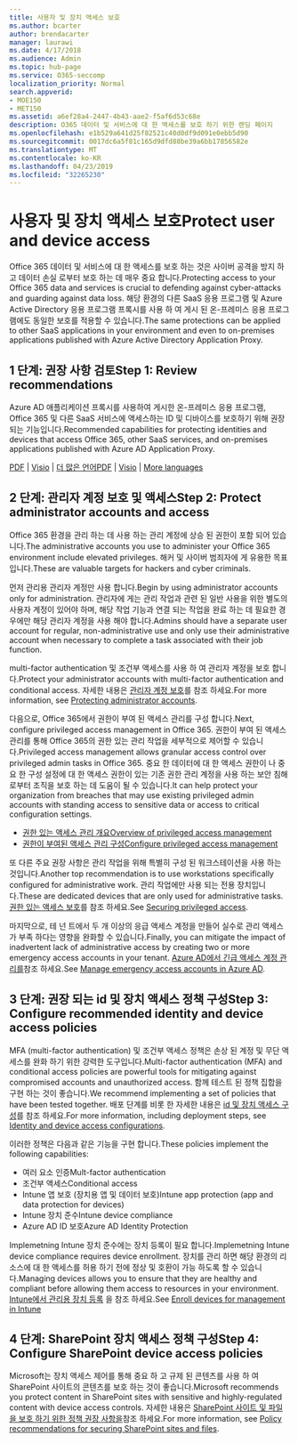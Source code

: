 ```yaml
---
title: 사용자 및 장치 액세스 보호
ms.author: bcarter
author: brendacarter
manager: laurawi
ms.date: 4/17/2018
ms.audience: Admin
ms.topic: hub-page
ms.service: O365-seccomp
localization_priority: Normal
search.appverid:
- MOE150
- MET150
ms.assetid: a6ef28a4-2447-4b43-aae2-f5af6d53c68e
description: O365 데이터 및 서비스에 대 한 액세스를 보호 하기 위한 랜딩 페이지
ms.openlocfilehash: e1b529a641d25f82521c40d0df9d091e0ebb5d90
ms.sourcegitcommit: 0017dc6a5f81c165d9dfd88be39a6bb17856582e
ms.translationtype: MT
ms.contentlocale: ko-KR
ms.lasthandoff: 04/23/2019
ms.locfileid: "32265230"
---
```

# <a name="protect-user-and-device-access"></a><span data-ttu-id="ff5c0-103">사용자 및 장치 액세스 보호</span><span class="sxs-lookup"><span data-stu-id="ff5c0-103">Protect user and device access</span></span>

<span data-ttu-id="ff5c0-104">Office 365 데이터 및 서비스에 대 한 액세스를 보호 하는 것은 사이버 공격을 방지 하 고 데이터 손실 로부터 보호 하는 데 매우 중요 합니다.</span><span class="sxs-lookup"><span data-stu-id="ff5c0-104">Protecting access to your Office 365 data and services is crucial to defending against cyber-attacks and guarding against data loss.</span></span> <span data-ttu-id="ff5c0-105">해당 환경의 다른 SaaS 응용 프로그램 및 Azure Active Directory 응용 프로그램 프록시를 사용 하 여 게시 된 온-프레미스 응용 프로그램에도 동일한 보호를 적용할 수 있습니다.</span><span class="sxs-lookup"><span data-stu-id="ff5c0-105">The same protections can be applied to other SaaS applications in your environment and even to on-premises applications published with Azure Active Directory Application Proxy.</span></span>
  
## <a name="step-1-review-recommendations"></a><span data-ttu-id="ff5c0-106">1 단계: 권장 사항 검토</span><span class="sxs-lookup"><span data-stu-id="ff5c0-106">Step 1: Review recommendations</span></span>

<span data-ttu-id="ff5c0-107">Azure AD 애플리케이션 프록시를 사용하여 게시한 온-프레미스 응용 프로그램, Office 365 및 다른 SaaS 서비스에 액세스하는 ID 및 디바이스를 보호하기 위해 권장되는 기능입니다.</span><span class="sxs-lookup"><span data-stu-id="ff5c0-107">Recommended capabilities for protecting identities and devices that access Office 365, other SaaS services, and on-premises applications published with Azure AD Application Proxy.</span></span>
  
<span data-ttu-id="ff5c0-108">[PDF](https://go.microsoft.com/fwlink/p/?linkid=841656) | [Visio](https://go.microsoft.com/fwlink/p/?linkid=841657) | [더 많은 언어](https://www.microsoft.com/download/details.aspx?id=55032)</span><span class="sxs-lookup"><span data-stu-id="ff5c0-108">[PDF](https://go.microsoft.com/fwlink/p/?linkid=841656) | [Visio](https://go.microsoft.com/fwlink/p/?linkid=841657) | [More languages](https://www.microsoft.com/download/details.aspx?id=55032)</span></span>
  
## <a name="step-2-protect-administrator-accounts-and-access"></a><span data-ttu-id="ff5c0-109">2 단계: 관리자 계정 보호 및 액세스</span><span class="sxs-lookup"><span data-stu-id="ff5c0-109">Step 2: Protect administrator accounts and access</span></span>
<span data-ttu-id="ff5c0-110">Office 365 환경을 관리 하는 데 사용 하는 관리 계정에 상승 된 권한이 포함 되어 있습니다.</span><span class="sxs-lookup"><span data-stu-id="ff5c0-110">The administrative accounts you use to administer your Office 365 environment include elevated privileges.</span></span> <span data-ttu-id="ff5c0-111">해커 및 사이버 범죄자에 게 유용한 목표입니다.</span><span class="sxs-lookup"><span data-stu-id="ff5c0-111">These are valuable targets for hackers and cyber criminals.</span></span> 

<span data-ttu-id="ff5c0-112">먼저 관리용 관리자 계정만 사용 합니다.</span><span class="sxs-lookup"><span data-stu-id="ff5c0-112">Begin by using administrator accounts only for administration.</span></span> <span data-ttu-id="ff5c0-113">관리자에 게는 관리 작업과 관련 된 일반 사용을 위한 별도의 사용자 계정이 있어야 하며, 해당 작업 기능과 연결 되는 작업을 완료 하는 데 필요한 경우에만 해당 관리자 계정을 사용 해야 합니다.</span><span class="sxs-lookup"><span data-stu-id="ff5c0-113">Admins should have a separate user account for regular, non-administrative use and only use their administrative account when necessary to complete a task associated with their job function.</span></span>

<span data-ttu-id="ff5c0-114">multi-factor authentication 및 조건부 액세스를 사용 하 여 관리자 계정을 보호 합니다.</span><span class="sxs-lookup"><span data-stu-id="ff5c0-114">Protect your administrator accounts with multi-factor authentication and conditional access.</span></span> <span data-ttu-id="ff5c0-115">자세한 내용은 [관리자 계정 보호](https://docs.microsoft.com/en-us/microsoft-365/enterprise/identity-access-prerequisites#protecting-administrator-accounts)를 참조 하세요.</span><span class="sxs-lookup"><span data-stu-id="ff5c0-115">For more information, see [Protecting administrator accounts](https://docs.microsoft.com/en-us/microsoft-365/enterprise/identity-access-prerequisites#protecting-administrator-accounts).</span></span> 

<span data-ttu-id="ff5c0-116">다음으로, Office 365에서 권한이 부여 된 액세스 관리를 구성 합니다.</span><span class="sxs-lookup"><span data-stu-id="ff5c0-116">Next, configure privileged access management in Office 365.</span></span> <span data-ttu-id="ff5c0-117">권한이 부여 된 액세스 관리를 통해 Office 365의 권한 있는 관리 작업을 세부적으로 제어할 수 있습니다.</span><span class="sxs-lookup"><span data-stu-id="ff5c0-117">Privileged access management allows granular access control over privileged admin tasks in Office 365.</span></span> <span data-ttu-id="ff5c0-118">중요 한 데이터에 대 한 액세스 권한이 나 중요 한 구성 설정에 대 한 액세스 권한이 있는 기존 권한 관리 계정을 사용 하는 보안 침해 로부터 조직을 보호 하는 데 도움이 될 수 있습니다.</span><span class="sxs-lookup"><span data-stu-id="ff5c0-118">It can help protect your organization from breaches that may use existing privileged admin accounts with standing access to sensitive data or access to critical configuration settings.</span></span>

- [<span data-ttu-id="ff5c0-119">권한 있는 액세스 관리 개요</span><span class="sxs-lookup"><span data-stu-id="ff5c0-119">Overview of privileged access management</span></span>](privileged-access-management-overview.md)
- [<span data-ttu-id="ff5c0-120">권한이 부여된 액세스 관리 구성</span><span class="sxs-lookup"><span data-stu-id="ff5c0-120">Configure privileged access management</span></span>](privileged-access-management-configuration.md)

<span data-ttu-id="ff5c0-121">또 다른 주요 권장 사항은 관리 작업을 위해 특별히 구성 된 워크스테이션을 사용 하는 것입니다.</span><span class="sxs-lookup"><span data-stu-id="ff5c0-121">Another top recommendation is to use workstations specifically configured for administrative work.</span></span> <span data-ttu-id="ff5c0-122">관리 작업에만 사용 되는 전용 장치입니다.</span><span class="sxs-lookup"><span data-stu-id="ff5c0-122">These are dedicated devices that are only used for administrative tasks.</span></span> <span data-ttu-id="ff5c0-123">[권한 있는 액세스 보호](https://docs.microsoft.com/en-us/windows-server/identity/securing-privileged-access/securing-privileged-access)를 참조 하세요.</span><span class="sxs-lookup"><span data-stu-id="ff5c0-123">See [Securing privileged access](https://docs.microsoft.com/en-us/windows-server/identity/securing-privileged-access/securing-privileged-access).</span></span>

<span data-ttu-id="ff5c0-124">마지막으로, 테 넌 트에서 두 개 이상의 응급 액세스 계정을 만들어 실수로 관리 액세스가 부족 하다는 영향을 완화할 수 있습니다.</span><span class="sxs-lookup"><span data-stu-id="ff5c0-124">Finally, you can mitigate the impact of inadvertent lack of administrative access by creating two or more emergency access accounts in your tenant.</span></span> <span data-ttu-id="ff5c0-125">[Azure AD에서 긴급 액세스 계정 관리를](https://docs.microsoft.com/en-us/azure/active-directory/users-groups-roles/directory-emergency-access)참조 하세요.</span><span class="sxs-lookup"><span data-stu-id="ff5c0-125">See [Manage emergency access accounts in Azure AD](https://docs.microsoft.com/en-us/azure/active-directory/users-groups-roles/directory-emergency-access).</span></span> 

## <a name="step-3-configure-recommended-identity-and-device-access-policies"></a><span data-ttu-id="ff5c0-126">3 단계: 권장 되는 id 및 장치 액세스 정책 구성</span><span class="sxs-lookup"><span data-stu-id="ff5c0-126">Step 3: Configure recommended identity and device access policies</span></span>
<span data-ttu-id="ff5c0-127">MFA (multi-factor authentication) 및 조건부 액세스 정책은 손상 된 계정 및 무단 액세스를 완화 하기 위한 강력한 도구입니다.</span><span class="sxs-lookup"><span data-stu-id="ff5c0-127">Multi-factor authentication (MFA) and conditional access policies are powerful tools for mitigating against compromised accounts and unauthorized access.</span></span> <span data-ttu-id="ff5c0-128">함께 테스트 된 정책 집합을 구현 하는 것이 좋습니다.</span><span class="sxs-lookup"><span data-stu-id="ff5c0-128">We recommend implementing a set of policies that have been tested together.</span></span> <span data-ttu-id="ff5c0-129">배포 단계를 비롯 한 자세한 내용은 [id 및 장치 액세스 구성](https://docs.microsoft.com/en-us/microsoft-365/enterprise/microsoft-365-policies-configurations)를 참조 하세요.</span><span class="sxs-lookup"><span data-stu-id="ff5c0-129">For more information, including deployment steps, see [Identity and device access configurations](https://docs.microsoft.com/en-us/microsoft-365/enterprise/microsoft-365-policies-configurations).</span></span>

 <span data-ttu-id="ff5c0-130">이러한 정책은 다음과 같은 기능을 구현 합니다.</span><span class="sxs-lookup"><span data-stu-id="ff5c0-130">These policies implement the following capabilities:</span></span>
- <span data-ttu-id="ff5c0-131">여러 요소 인증</span><span class="sxs-lookup"><span data-stu-id="ff5c0-131">Mult-factor authentication</span></span>
- <span data-ttu-id="ff5c0-132">조건부 액세스</span><span class="sxs-lookup"><span data-stu-id="ff5c0-132">Conditional access</span></span>
- <span data-ttu-id="ff5c0-133">Intune 앱 보호 (장치용 앱 및 데이터 보호)</span><span class="sxs-lookup"><span data-stu-id="ff5c0-133">Intune app protection (app and data protection for devices)</span></span>
- <span data-ttu-id="ff5c0-134">Intune 장치 준수</span><span class="sxs-lookup"><span data-stu-id="ff5c0-134">Intune device compliance</span></span>
- <span data-ttu-id="ff5c0-135">Azure AD ID 보호</span><span class="sxs-lookup"><span data-stu-id="ff5c0-135">Azure AD Identity Protection</span></span>

<span data-ttu-id="ff5c0-136">Implemetning Intune 장치 준수에는 장치 등록이 필요 합니다.</span><span class="sxs-lookup"><span data-stu-id="ff5c0-136">Implemetning Intune device compliance requires device enrollment.</span></span> <span data-ttu-id="ff5c0-137">장치를 관리 하면 해당 환경의 리소스에 대 한 액세스를 허용 하기 전에 정상 및 호환이 가능 하도록 할 수 있습니다.</span><span class="sxs-lookup"><span data-stu-id="ff5c0-137">Managing devices allows you to ensure that they are healthy and compliant before allowing them access to resources in your environment.</span></span> <span data-ttu-id="ff5c0-138">[Intune에서 관리용 장치 등록](https://docs.microsoft.com/intune-classic/deploy-use/enroll-devices-in-microsoft-intune) 을 참조 하세요.</span><span class="sxs-lookup"><span data-stu-id="ff5c0-138">See [Enroll devices for management in Intune](https://docs.microsoft.com/intune-classic/deploy-use/enroll-devices-in-microsoft-intune)</span></span>

## <a name="step-4-configure-sharepoint-device-access-policies"></a><span data-ttu-id="ff5c0-139">4 단계: SharePoint 장치 액세스 정책 구성</span><span class="sxs-lookup"><span data-stu-id="ff5c0-139">Step 4: Configure SharePoint device access policies</span></span>

<span data-ttu-id="ff5c0-140">Microsoft는 장치 액세스 제어를 통해 중요 하 고 규제 된 콘텐츠를 사용 하 여 SharePoint 사이트의 콘텐츠를 보호 하는 것이 좋습니다.</span><span class="sxs-lookup"><span data-stu-id="ff5c0-140">Microsoft recommends you protect content in SharePoint sites with sensitive and highly-regulated content with device access controls.</span></span> <span data-ttu-id="ff5c0-141">자세한 내용은 [SharePoint 사이트 및 파일을 보호 하기 위한 정책 권장 사항을](https://docs.microsoft.com/en-us/microsoft-365/enterprise/sharepoint-file-access-policies)참조 하세요.</span><span class="sxs-lookup"><span data-stu-id="ff5c0-141">For more information, see [Policy recommendations for securing SharePoint sites and files](https://docs.microsoft.com/en-us/microsoft-365/enterprise/sharepoint-file-access-policies).</span></span>



    

